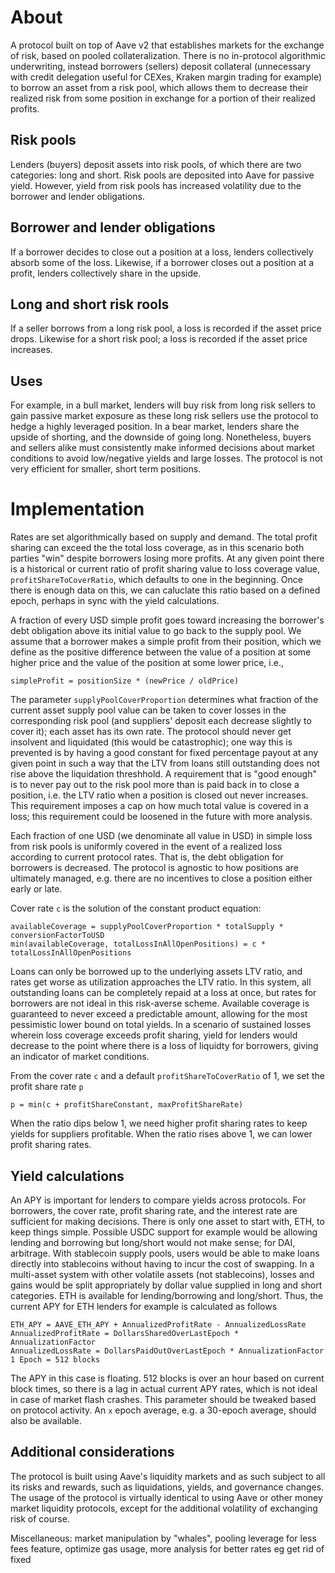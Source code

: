 
# About
A protocol built on top of Aave v2 that establishes markets for the exchange of risk, based on pooled collateralization. There is no in-protocol algorithmic underwriting, instead borrowers (sellers) deposit collateral (unnecessary with credit delegation useful for CEXes, Kraken margin trading for example) to borrow an asset from a risk pool, which allows them to decrease their realized risk from some position in exchange for a portion of their realized profits.

## Risk pools
Lenders (buyers) deposit assets into risk pools, of which there are two categories: long and short. Risk pools are deposited into Aave for passive yield. However, yield from risk pools has increased volatility due to the borrower and lender obligations.

## Borrower and lender obligations
If a borrower decides to close out a position at a loss, lenders collectively absorb some of the loss. Likewise, if a borrower closes out a position at a profit, lenders collectively share in the upside.

## Long and short risk rools
If a seller borrows from a long risk pool, a loss is recorded if the asset price drops. Likewise for a short risk pool; a loss is recorded if the asset price increases.

## Uses
For example, in a bull market, lenders will buy risk from long risk sellers to gain passive market exposure as these long risk sellers use the protocol to hedge a highly leveraged position. In a bear market, lenders share the upside of shorting, and the downside of going long. Nonetheless, buyers and sellers alike must consistently make informed decisions about market conditions to avoid low/negative yields and large losses. The protocol is not very efficient for smaller, short term positions.

# Implementation
Rates are set algorithmically based on supply and demand. The total profit sharing can exceed the the total loss coverage, as in this scenario both parties "win" despite borrowers losing more profits. At any given point there is a historical or current ratio of profit sharing value to loss coverage value, `profitShareToCoverRatio`, which defaults to one in the beginning. Once there is enough data on this, we can caluclate this ratio based on a defined epoch, perhaps in sync with the yield calculations.

A fraction of every USD simple profit goes toward increasing the borrower's debt obligation above its initial value to go back to the supply pool. We assume that a borrower makes a simple profit from their position, which we define as the positive difference between the value of a position at some higher price and the value of the position at some lower price, i.e.,

    simpleProfit = positionSize * (newPrice / oldPrice)

The parameter `supplyPoolCoverProportion` determines what fraction of the current asset supply pool value can be taken to cover losses in the corresponding risk pool (and suppliers' deposit each decrease slightly to cover it); each asset has its own rate. The protocol should never get insolvent and liquidated (this would be catastrophic); one way this is prevented is by having a good constant for fixed percentage payout at any given point in such a way that the LTV from loans still outstanding does not rise above the liquidation threshhold. A requirement that is "good enough" is to never pay out to the risk pool more than is paid back in to close a position, i.e. the LTV ratio when a position is closed out never increases. This requirement imposes a cap on how much total value is covered in a loss; this requirement could be loosened in the future with more analysis. 

Each fraction of one USD (we denominate all value in USD) in simple loss from risk pools is uniformly covered in the event of a realized loss according to current protocol rates. That is, the debt obligation for borrowers is decreased. The protocol is agnostic to how positions are ultimately managed, e.g. there are no incentives to close a position either early or late. 

Cover rate `c` is the solution of the constant product equation: 

    availableCoverage = supplyPoolCoverProportion * totalSupply * conversionFactorToUSD
    min(availableCoverage, totalLossInAllOpenPositions) = c * totalLossInAllOpenPositions

Loans can only be borrowed up to the underlying assets LTV ratio, and rates get worse as utilization approaches the LTV ratio. In this system, all outstanding loans can be completely repaid at a loss at once, but rates for borrowers are not ideal in this risk-averse scheme. Available coverage is guaranteed to never exceed a predictable amount, allowing for the most pessimistic lower bound on total yields. In a scenario of sustained losses wherein loss coverage exceeds profit sharing, yield for lenders would decrease to the point where there is a loss of liquidty for borrowers, giving an indicator of market conditions.

From the cover rate `c` and a default `profitShareToCoverRatio` of 1, we set the profit share rate `p`

    p = min(c + profitShareConstant, maxProfitShareRate)

When the ratio dips below 1, we need higher profit sharing rates to keep yields for suppliers profitable. When the ratio rises above 1, we can lower profit sharing rates.

## Yield calculations
<!-- Need to make this an APY, ie account for compounding -->
An APY is important for lenders to compare yields across protocols. For borrowers, the cover rate, profit sharing rate, and the interest rate are sufficient for making decisions. There is only one asset to start with, ETH, to keep things simple. Possible USDC support for example would be allowing lending and borrowing but long/short would not make sense; for DAI, arbitrage. With stablecoin supply pools, users would be able to make loans directly into stablecoins without having to incur the cost of swapping. In a multi-asset system with other volatile assets (not stablecoins), losses and gains would be split appropriately by dollar value supplied in long and short categories. ETH is available for lending/borrowing and long/short. Thus, the current APY for ETH lenders for example is calculated as follows

    ETH_APY = AAVE_ETH_APY + AnnualizedProfitRate - AnnualizedLossRate 
    AnnualizedProfitRate = DollarsSharedOverLastEpoch * AnnualizationFactor
    AnnualizedLossRate = DollarsPaidOutOverLastEpoch * AnnualizationFactor
    1 Epoch = 512 blocks

The APY in this case is floating. 512 blocks is over an hour based on current block times, so there is a lag in actual current APY rates, which is not ideal in case of market flash crashes. This parameter should be tweaked based on protocol activity. An `x` epoch average, e.g. a 30-epoch average, should also be available.    

## Additional considerations
The protocol is built using Aave's liquidity markets and as such subject to all its risks and rewards, such as liquidations, yields, and governance changes. The usage of the protocol is virtually identical to using Aave or other money market liquidity protocols, except for the additional volatility of exchanging risk of course. 

Miscellaneous: market manipulation by "whales", pooling leverage for less fees feature, optimize gas usage, more analysis for better rates eg get rid of fixed

